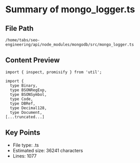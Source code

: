 # Summary of mongo_logger.ts
  
## File Path
`/home/tabs/seo-engineering/api/node_modules/mongodb/src/mongo_logger.ts`

## Content Preview
```
import { inspect, promisify } from 'util';

import {
  type Binary,
  type BSONRegExp,
  type BSONSymbol,
  type Code,
  type DBRef,
  type Decimal128,
  type Document,
[...truncated...]
```

## Key Points
- File type: .ts
- Estimated size: 36241 characters
- Lines: 1077
